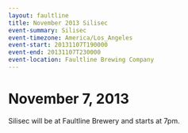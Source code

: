 ```yaml
---
layout: faultline
title: November 2013 Silisec
event-summary: Silisec
event-timezone: America/Los_Angeles
event-start: 20131107T190000
event-end: 20131107T230000
event-location: Faultline Brewing Company
---
```


# November 7, 2013

Silisec will be at Faultline Brewery and starts at 7pm.
